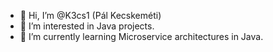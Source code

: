 - 👋 Hi, I’m @K3cs1 (Pál Kecskeméti)
- 👀 I’m interested in Java projects.
- 🌱 I’m currently learning Microservice architectures in Java.

